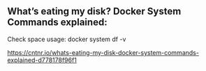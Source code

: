 
## What’s eating my disk? Docker System Commands explained:


Check space usage:
docker system df -v


https://cntnr.io/whats-eating-my-disk-docker-system-commands-explained-d778178f96f1



